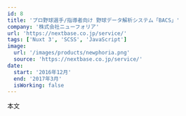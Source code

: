 ```yaml
---
id: 8
title: 'プロ野球選手/指導者向け 野球データ解析システム「BACS」'
company: '株式会社ニューフォリア'
url: 'https://nextbase.co.jp/service/'
tags: ['Nuxt 3', 'SCSS', 'JavaScript']
image:
  url: '/images/products/newphoria.png'
  source: 'https://nextbase.co.jp/service/'
date:
  start: '2016年12月'
  end: '2017年3月'
  isWorking: false
---
```


本文